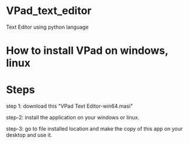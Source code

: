 # VPad_text_editor
Text Editor using python language

# How to install VPad on windows, linux
# Steps

step 1: download this "VPad Text Editor-win64.masi"

step-2: install the application on your windows or linux.

step-3: go to file installed location and make the copy of this app on your desktop and use it.
